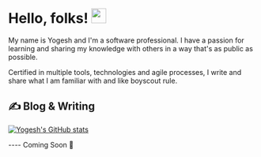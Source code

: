 
# Hello, folks! <img src="https://raw.githubusercontent.com/MartinHeinz/MartinHeinz/master/wave.gif" width="30px">

My name is Yogesh and I'm a software professional. I have a passion for learning and sharing my knowledge with others in a way that's as public as possible. 

Certified in multiple tools, technologies and agile processes, I write and share what I am familiar with and like boyscout rule.

## &#x270d; Blog & Writing

[![Yogesh's GitHub stats](https://github-readme-stats.vercel.app/api?username=yogeshsharma87)](https://github.com/yogeshsharma87/github-readme-stats)


---- Coming Soon 🙂



